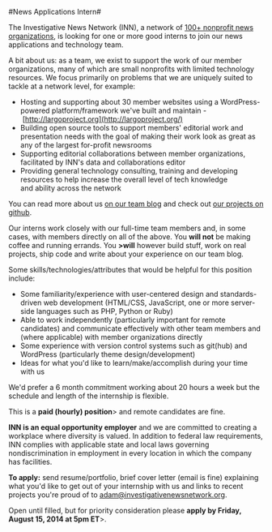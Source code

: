 #News Applications Intern#

The Investigative News Network (INN), a network of [100+ nonprofit news organizations](http://investigativenewsnetwork.org/member/), is looking for one or more good interns to join our news applications and technology team.

A bit about us: as a team, we exist to support the work of our member organizations, many of which are small nonprofits with limited technology resources. We focus primarily on problems that we are uniquely suited to tackle at a network level, for example:

-  Hosting and supporting about 30 member websites using a WordPress-powered platform/framework we've built and maintain - [http://largoproject.org](http://largoproject.org/)
-  Building open source tools to support members' editorial work and presentation needs with the goal of making their work look as great as any of the largest for-profit newsrooms
-  Supporting editorial collaborations between member organizations, facilitated by INN's data and collaborations editor
-  Providing general technology consulting, training and developing resources to help increase the overall level of tech knowledge and ability across the network

You can read more about us [on our team blog](http://nerds.investigativenewsnetwork.org/) and check out [our projects on github](http://github.com/inn).

Our interns work closely with our full-time team members and, in some cases, with members directly on all of the above. You **will not** be making coffee and running errands. You **>will** however build stuff, work on real projects, ship code and write about your experience on our team blog.

Some skills/technologies/attributes that would be helpful for this position include:

-  Some familiarity/experience with user-centered design and standards-driven web development (HTML/CSS, JavaScript, one or more server-side languages such as PHP, Python or Ruby)
-  Able to work independently (particularly important for remote candidates) and communicate effectively with other team members and (where applicable) with member organizations directly
-  Some experience with version control systems such as git(hub) and WordPress (particularly theme design/development)
-  Ideas for what you'd like to learn/make/accomplish during your time with us

We'd prefer a 6 month commitment working about 20 hours a week but the schedule and length of the internship is flexible.

This is a **paid (hourly) position**> and remote candidates are fine.

**INN is an equal opportunity employer** and we are committed to creating a workplace where diversity is valued. In addition to federal law requirements, INN complies with applicable state and local laws governing nondiscrimination in employment in every location in which the company has facilities.

**To apply:** send resume/portfolio, brief cover letter (email is fine) explaining what you'd like to get out of your internship with us and links to recent projects you're proud of to [adam@investigativenewsnetwork.org](mailto:adam@investigativenewsnetwork.org).

Open until filled, but for priority consideration please **apply by Friday, August 15, 2014 at 5pm ET**>.
